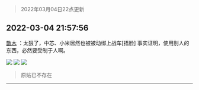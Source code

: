 > 2022年03月04日22点更新
<link rel="stylesheet" href="https://cdn.jsdelivr.net/gh/taotie6/sampleJSON@main/css/photo_show.css">
<meta name="referrer" content="no-referrer" />


 ## 2022-03-04 21:57:56 

 [㪚木](https://www.coolapk.com/feed/33999209?shareKey=ZWNhZWU0ZWVjY2ZmNjIyMjFhZWI~) ：太狠了，中芯、小米居然也被被动绑上战车[捂脸]
事实证明，使用别人的东西，必然要受制于人啊。 

<div class="album">
<img class="img-item" src="http://image.coolapk.com/feed/2022/0304/21/1081091_6c8f51b3_2274_6545_508@675x314.jpeg" />
<img class="img-item" src="http://image.coolapk.com/feed/2022/0304/21/1081091_97d752c8_2274_6548_658@1080x1199.jpeg" />
<img class="img-item" src="http://image.coolapk.com/feed/2022/0304/21/1081091_840fcb7f_2274_6551_403@1080x1083.jpeg" />
</div>

> 原贴已不存在 

 ------- 

